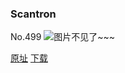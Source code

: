 ### Scantron
No.499
![图片不见了~~~](https://imgs.xkcd.com/comics/scantron.png)

[原址](https://xkcd.com//499) [下载](https://imgs.xkcd.com/comics/scantron.png)


